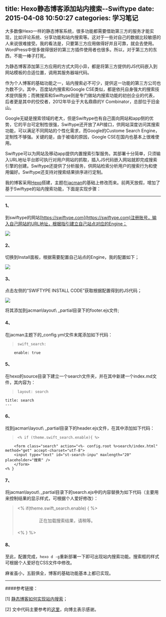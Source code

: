 title: Hexo静态博客添加站内搜索--Swiftype
date: 2015-04-08 10:50:27
categories: 学习笔记
---

大多数像Hexo一样的静态博客系统，很多功能都需要借助第三方的服务才能实现，比如评论系统、分享功能和站内搜索等。这对于一些对自己的数据比较敏感的人来说很难接受。我的看法是，只要第三方应用做得好并且可靠，就会去使用。WordPress中很多做得很好的第三方插件使用者也很多。所以，对于第三方的东西，不能一棒子打死。

<!--more-->

为静态博客添加第三方应用的方式大同小异，都是将第三方提供的JS代码嵌入到网站模板的合适位置，调用其服务器端代码。

作为个人博客的基础功能之一，站内搜索必不可少，提供这一功能的第三方公司也为数不少。其中，百度站内搜索和Google CSE类似，都是依托自身强大的搜索技术提供服务；而微搜索和Swiftype则是专门做站内搜索功能的初创企业的代表，后者更是其中的佼佼者，2012年毕业于大名鼎鼎的Y Combinator，总部位于旧金山。

Google无疑是搜索领域的老大，但是Swiftype也有自己面向网站和app侧的优势，它的平台可定制性很强，Swiftype还开放了API接口，供网站深度访问其搜索功能，可以满足不同网站的个性化需求，而Google的Custome Search Engine，定制性不够强。关键的是，由于被墙的原因，Google CSE在国内也基本上很难使用。

Swiftype可以为网站及移动app提供内置搜索引掣服务。其部署十分简单，只须输入URL地址平台即可执行对用户网站的抓取，插入JS代码嵌入网站就即完成搜索引擎的创建。Swiftype还提供了分析服务，供网站检索分析用户的搜索行为和使用偏好。Swiftype还支持对搜索结果排序进行定制。

我的博客采用[Hexo](http://drunkevil.com/2015/02/05/hexo-gitcafe/)搭建，主题在[jacman](https://github.com/wuchong/jacman)的基础上修改而来。前两天放假，增加了基于Swiftype的站内搜索功能，下面是实现步骤：

----------

#### 1、
到swiftype的网站[https://swiftype.com](https://swiftype.com)注册账号，输入自己网站的URL地址，根据指引建立自己站点对应的Engine；

![](http://ww4.sinaimg.cn/mw690/aeba7ac3gw1eqx9ly7v66j20g30b7gmy.jpg)

#### 2、

切换到Install面板，根据需要配置自己站点的Engine，我的配置如下；

![](http://ww3.sinaimg.cn/mw690/aeba7ac3gw1eqx9lxo32ej20fu0rzq5z.jpg)

#### 3、

点击左侧的“SWIFTYPE INSTALL CODE”获取根据配置得到的JS代码；

![](http://ww1.sinaimg.cn/mw690/aeba7ac3gw1eqx9lx8p5zj20q70exwgy.jpg)

将其添加到jacman\layout\ _partial目录下的footer.ejs文件;

#### 4、

在jacman主题下的_config.yml文件末尾添加如下代码：



>     swift_search:
  		enable: true

#### 5、
在hexo的source目录下建立一个search文件夹，并在其中新建一个index.md文件，其内容为：



>     layout: search
	title: search
	---

#### 6、

找到jacman\layout\ _partial目录下的header.ejs文件，在其中添加如下代码：



>     <% if (theme.swift_search.enable){ %>
		<form class="search" action="<%- config.root %>search/index.html" method="get" accept-charset="utf-8">
		<input type="text" id="st-search-inpu" maxlength="20" placeholder="搜索" />
		</form>
	<% }

#### 7、

将jacman\layout\ _partial目录下的search.ejs中的内容替换为如下代码（主要用来控制结果的显示样式，可根据个人爱好修改）：



> 	<% if(theme.swift_search.enable) { %>
		<div  id="container" class="page">
  		<div id="st-results-container" style="width:70%; margin:1.5em auto">正在加载搜索结果，请稍等。</div>
  	<style>
	.st-result-text {
 		background: #fafafa;
  		display: block;
  		border-left: 0.5em solid #ccc;
  		-webkit-transition: border-left 0.45s;
  		-moz-transition: border-left 0.45s;
  		-o-transition: border-left 0.45s;
  		-ms-transition: border-left 0.45s;
  		transition: border-left 0.45s;
  		padding: 0.5em;
		}
	@media only screen and (min-width: 768px) {
  	.st-result-text {
    	padding: 1em;
  		}
	}
	.st-result-text:hover {
 	 	border-left: 0.5em solid #ea6753;
		}
	.st-result-text h3 a{
  		color: #2ca6cb;
  		line-height: 1.5;
  		font-size: 22px;
		}
	.st-snippet em {
  		font-weight: bold;
  		color: #ea6753;
		}
	</style>
	<% } %>

#### 8、

至此，配置完成，`hexo d -g`重新部署一下即可出现站内搜索功能。搜索框的样式可根据个人爱好在CSS文件中修改。

麻雀虽小，五脏俱全，博客的基础功能基本上都已实现。


----------

####参考链接：

[1]  [静态博客如何实现站内搜索](http://blog.moyizhou.cn/web/search-engine-for-static-pages/)；

[2]  文中代码主要参考的[这里](http://www.jerryfu.net/post/search-engine-for-hexo-with-swiftype.html)，向博主表示感谢。
